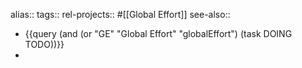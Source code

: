 alias::
tags::
rel-projects:: #[[Global Effort]]
see-also::

- {{query (and (or "GE" "Global Effort" "globalEffort") (task DOING TODO))}}
-